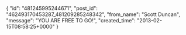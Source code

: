 {
   "id": "481245995244671",
   "post_id": "462493170453287_481209285248342",
   "from_name": "Scott Duncan",
   "message": "YOU ARE FREE TO GO!",
   "created_time": "2013-02-15T08:58:25+0000"
 }
